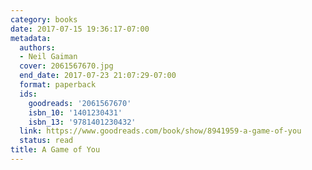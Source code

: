 ```yaml
---
category: books
date: 2017-07-15 19:36:17-07:00
metadata:
  authors:
  - Neil Gaiman
  cover: 2061567670.jpg
  end_date: 2017-07-23 21:07:29-07:00
  format: paperback
  ids:
    goodreads: '2061567670'
    isbn_10: '1401230431'
    isbn_13: '9781401230432'
  link: https://www.goodreads.com/book/show/8941959-a-game-of-you
  status: read
title: A Game of You
---
```

